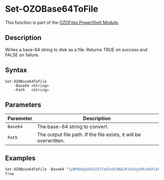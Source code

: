 # Set-OZOBase64ToFile
This function is part of the [OZOFiles PowerShell Module](https://github.com/onezeroone-dev/OZOFiles-PowerShell-Module/blob/main/README.md).

## Description
Writes a base-64 string to disk as a file. Returns TRUE on success and FALSE on failure.

## Syntax
```
Set-OZOBase64ToFile
    -Base64 <String>
    -Path   <String>
```

## Parameters
|Parameter|Description|
|---------|-----------|
|`Base64`|The base-64 string to convert.|
|`Path`|The output file path. If the file exists, it will be overwritten.|

## Examples
```powershell
Set-OZOBase64ToFile -Base64 "IyBPWk8gUG93ZXJTaGVsbCBNb2R1bGUgSW5zdGFsbGF..." -Path ".\README.md"
True
```
